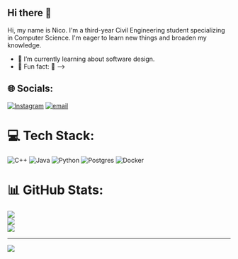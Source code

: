 ## Hi there 👋

Hi, my name is Nico. I'm a third-year Civil Engineering student specializing in Computer Science. I'm eager to learn new things and broaden my knowledge. 

- 🐁 I’m currently learning about software design.
- 🦕 Fun fact: 🦖
-->


## 🌐 Socials:
[![Instagram](https://img.shields.io/badge/Instagram-%23E4405F.svg?logo=Instagram&logoColor=white)](https://instagram.com/@__nico__ll) [![email](https://img.shields.io/badge/Email-D14836?logo=gmail&logoColor=white)](mailto:nicolas.rojas13@hotmail.com) 

# 💻 Tech Stack:
![C++](https://img.shields.io/badge/c++-%2300599C.svg?style=plastic&logo=c%2B%2B&logoColor=white) ![Java](https://img.shields.io/badge/java-%23ED8B00.svg?style=plastic&logo=openjdk&logoColor=white) ![Python](https://img.shields.io/badge/python-3670A0?style=plastic&logo=python&logoColor=ffdd54) ![Postgres](https://img.shields.io/badge/postgres-%23316192.svg?style=plastic&logo=postgresql&logoColor=white) ![Docker](https://img.shields.io/badge/docker-%230db7ed.svg?style=plastic&logo=docker&logoColor=white)
# 📊 GitHub Stats:
![](https://github-readme-stats.vercel.app/api?username=Claptzzz&theme=dark&hide_border=false&include_all_commits=false&count_private=false)<br/>
![](https://nirzak-streak-stats.vercel.app/?user=Claptzzz&theme=dark&hide_border=false)<br/>
![](https://github-readme-stats.vercel.app/api/top-langs/?username=Claptzzz&theme=dark&hide_border=false&include_all_commits=false&count_private=false&layout=compact)

---
[![](https://visitcount.itsvg.in/api?id=Claptzzz&icon=0&color=0)](https://visitcount.itsvg.in)

<!-- Proudly created with GPRM ( https://gprm.itsvg.in ) -->
